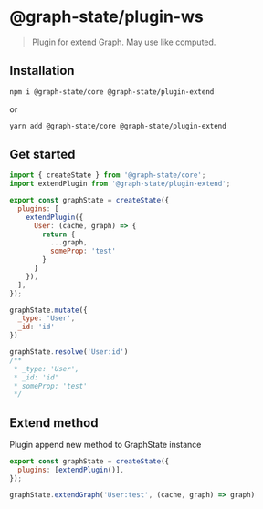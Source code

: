 # @graph-state/plugin-ws

> Plugin for extend Graph. May use like computed.

## Installation

```sh
npm i @graph-state/core @graph-state/plugin-extend
```

or

```sh
yarn add @graph-state/core @graph-state/plugin-extend
```

## Get started

```jsx
import { createState } from '@graph-state/core';
import extendPlugin from '@graph-state/plugin-extend';

export const graphState = createState({
  plugins: [
    extendPlugin({
      User: (cache, graph) => {
        return {
          ...graph,
          someProp: 'test'
        }
      }
    }),
  ],
});

graphState.mutate({
  _type: 'User',
  _id: 'id'
})

graphState.resolve('User:id')
/**
 * _type: 'User',
 * _id: 'id'
 * someProp: 'test'
 */
```

## Extend method
Plugin append new method to GraphState instance

```jsx
export const graphState = createState({
  plugins: [extendPlugin()],
});

graphState.extendGraph('User:test', (cache, graph) => graph)

```
